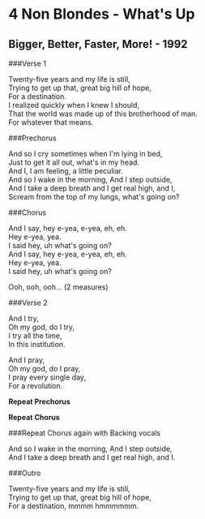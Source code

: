 4 Non Blondes - What's Up
=========================

Bigger, Better, Faster, More! - 1992
------------------------------------

###Verse 1

Twenty-five years and my life is still,  
Trying to get up that, great big hill of hope,  
For a destination.  
I realized quickly when I knew I should,  
That the world was made up of this brotherhood of man.  
For whatever that means.

###Prechorus

And so I cry sometimes when I'm lying in bed,  
Just to get it all out, what's in my head.  
And I, I am feeling, a little peculiar.  
And so I wake in the morning, And I step outside,  
And I take a deep breath and I get real high, and I,  
Scream from the top of my lungs, what's going on?

###Chorus

And I say, hey e-yea, e-yea, eh, eh.  
Hey e-yea, yea.  
I said hey, uh what's going on?  
And I say, hey e-yea, e-yea, eh, eh.  
Hey e-yea, yea.  
I said hey, uh what's going on?

Ooh, ooh, ooh... (2 measures)

###Verse 2

And I try,  
Oh my god, do I try,  
I try all the time,  
In this institution.

And I pray,  
Oh my god, do I pray,  
I pray every single day,  
For a revolution.

**Repeat Prechorus**

**Repeat Chorus**

###Repeat Chorus again with Backing vocals

And so I wake in the morning, And I step outside,  
And I take a deep breath and I get real high, and I.

###Outro

Twenty-five years and my life is still,  
Trying to get up that, great big hill of hope,  
For a destination, mmmm hmmmmmm.
